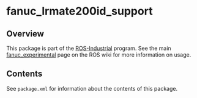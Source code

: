 # fanuc_lrmate200id_support

## Overview

This package is part of the [ROS-Industrial][] program. See the main
[fanuc_experimental][] page on the ROS wiki for more information on usage.

## Contents

See `package.xml` for information about the contents of this package.


[ROS-Industrial]: http://wiki.ros.org/Industrial
[fanuc_experimental]: http://wiki.ros.org/fanuc_experimental
